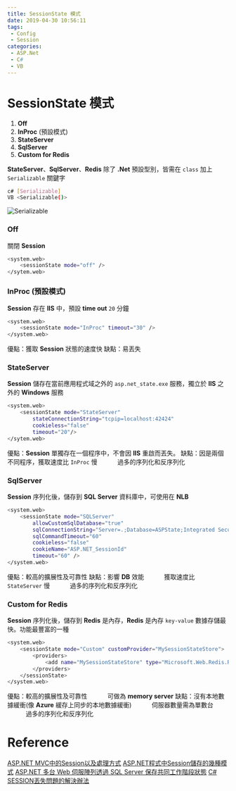 ```yaml
---
title: SessionState 模式
date: 2019-04-30 10:56:11
tags:
 - Config
 - Session
categories: 
 - ASP.Net
 - C#
 - VB
---
```


# SessionState 模式
1. **Off**
2. **InProc** (預設模式)
3. **StateServer**
4. **SqlServer**
5. **Custom for Redis**

**StateServer**、**SqlServer**、**Redis** 除了 **.Net** 預設型別，皆需在 `class` 加上 `Serializable` 關鍵字
~~~ bash
c# [Serializable]
VB <Serializable()>
~~~
![Serializable](1.png)

### Off
關閉 **Session**
~~~ bash
<system.web>
    <sessionState mode="off" />
</sytem.web>
~~~

### InProc (預設模式)
**Session** 存在 **IIS** 中，預設 **time out** `20` 分鐘
~~~ bash
<system.web>
    <sessionState mode="InProc" timeout="30" />
</system.web>
~~~
優點：獲取 **Session** 狀態的速度快
缺點：易丟失

### StateServer
**Session** 儲存在當前應用程式域之外的 `asp.net_state.exe` 服務，獨立於 **IIS** 之外的 **Windows** 服務
~~~ bash
<system.web>
    <sessionState mode="StateServer"
        stateConnectionString="tcpip=localhost:42424"
        cookieless="false"
        timeout="20"/>
</sytem.web>
~~~
優點：**Session** 單獨存在一個程序中，不會因 **IIS** 重啟而丟失。
缺點：因是兩個不同程序，獲取速度比 `InProc` 慢
&emsp;&emsp;&emsp;過多的序列化和反序列化

### SqlServer
**Session** 序列化後，儲存到 **SQL Server** 資料庫中，可使用在 **NLB**
~~~ bash
<system.web>
    <sessionState mode="SQLServer" 
        allowCustomSqlDatabase="true" 
        sqlConnectionString="Server=.;Database=ASPState;Integrated Security=true" 
        sqlCommandTimeout="60" 
        cookieless="false" 
        cookieName="ASP.NET_SessionId" 
        timeout="60" />
</system.web>
~~~
優點：較高的擴展性及可靠性
缺點：影響 **DB** 效能
&emsp;&emsp;&emsp;獲取速度比 `StateServer` 慢
&emsp;&emsp;&emsp;過多的序列化和反序列化

### Custom for Redis
**Session** 序列化後，儲存到 **Redis** 是內存，**Redis** 是內存 `key-value` 數據存儲最快。功能最豐富的一種
~~~ bash
<system.web>
    <sessionState mode="Custom" customProvider="MySessionStateStore">
        <providers>
            <add name="MySessionStateStore" type="Microsoft.Web.Redis.RedisSessionStateProvider" host="" accessKey="" ssl="false" />
        </providers>
    </sessionState>
</system.web>
~~~
優點：較高的擴展性及可靠性
&emsp;&emsp;&emsp;可做為 **memory server**
缺點：沒有本地數據緩衝(像 **Azure** 緩存上同步的本地數據緩衝)
&emsp;&emsp;&emsp;伺服器數量需為單數台
&emsp;&emsp;&emsp;過多的序列化和反序列化

# Reference
[ASP.NET MVC中的Session以及處理方式](https://www.itread01.com/p/603636.html)
[ASP.NET程式中Session儲存的幾種模式](https://www.itread01.com/content/1546942022.html)
[ASP.NET 多台 Web 伺服陣列透過 SQL Server 保存共同工作階段狀態](https://dotblogs.com.tw/wasichris/2017/03/14/184803)
[C# SESSION丟失問題的解決辦法](https://www.itread01.com/article/1491448567.html)